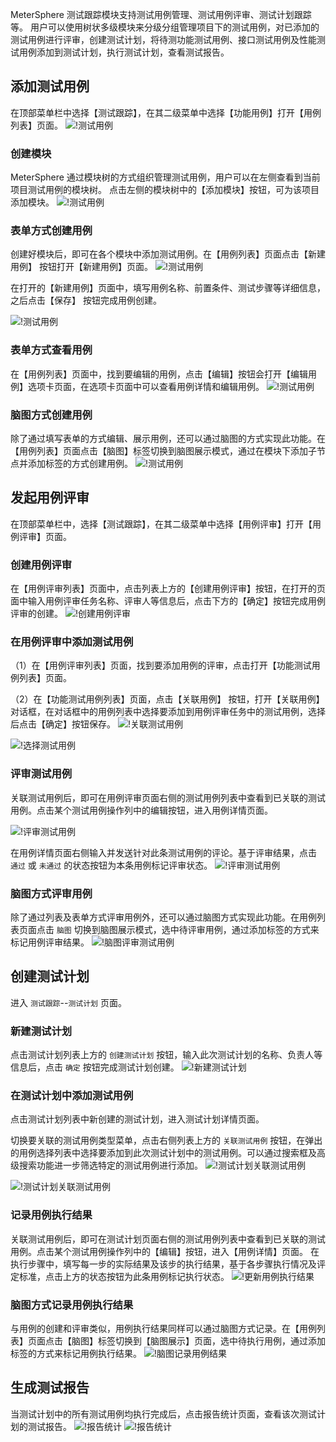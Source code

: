 MeterSphere 测试跟踪模块支持测试用例管理、测试用例评审、测试计划跟踪等。
用户可以使用树状多级模块来分级分组管理项目下的测试用例，对已添加的测试用例进行评审，创建测试计划，将待测功能测试用例、接口测试用例及性能测试用例添加到测试计划，执行测试计划，查看测试报告。

## 添加测试用例

在顶部菜单栏中选择【测试跟踪】，在其二级菜单中选择【功能用例】打开【用例列表】页面。
![!测试用例](../img/track/测试用例.png)

### 创建模块

MeterSphere 通过模块树的方式组织管理测试用例，用户可以在左侧查看到当前项目测试用例的模块树。
点击左侧的模块树中的【添加模块】按钮，可为该项目添加模块。
![!测试用例](../img/track/添加模块.png)

### 表单方式创建用例

创建好模块后，即可在各个模块中添加测试用例。在【用例列表】页面点击【新建用例】 按钮打开【新建用例】页面。
![!测试用例](../img/track/新建用例1.png)

在打开的【新建用例】页面中，填写用例名称、前置条件、测试步骤等详细信息，之后点击【保存】 按钮完成用例创建。

![!测试用例](../img/track/新建用例2.png)

### 表单方式查看用例

在【用例列表】页面中，找到要编辑的用例，点击【编辑】按钮会打开【编辑用例】选项卡页面，在选项卡页面中可以查看用例详情和编辑用例。
![!测试用例](../img/track/查看用例.png)

### 脑图方式创建用例

除了通过填写表单的方式编辑、展示用例，还可以通过脑图的方式实现此功能。在【用例列表】页面点击【脑图】标签切换到脑图展示模式，通过在模块下添加子节点并添加标签的方式创建用例。
![!测试用例](../img/track/脑图创建用例.png)

## 发起用例评审

在顶部菜单栏中，选择【测试跟踪】，在其二级菜单中选择【用例评审】打开【用例评审】页面。

### 创建用例评审

在【用例评审列表】页面中，点击列表上方的【创建用例评审】按钮，在打开的页面中输入用例评审任务名称、评审人等信息后，点击下方的【确定】按钮完成用例评审的创建。
![!创建用例评审](../img/track/创建用例评审.png)

### 在用例评审中添加测试用例

（1）在【用例评审列表】页面，找到要添加用例的评审，点击打开【功能测试用例列表】页面。

（2）在【功能测试用例列表】页面，点击【关联用例】 按钮，打开【关联用例】对话框，在对话框中的用例列表中选择要添加到用例评审任务中的测试用例，选择后点击【确定】按钮保存。
![!关联测试用例](../img/track/关联用例1.png)

![!选择测试用例](../img/track/关联用例2.png)

### 评审测试用例

关联测试用例后，即可在用例评审页面右侧的测试用例列表中查看到已关联的测试用例。点击某个测试用例操作列中的编辑按钮，进入用例详情页面。

![!评审测试用例](../img/track/评审测试用例1.png)

在用例详情页面右侧输入并发送针对此条测试用例的评论。基于评审结果，点击 `通过` 或 `未通过` 的状态按钮为本条用例标记评审状态。
![!评审测试用例](../img/track/评审测试用例2.png)

### 脑图方式评审用例

除了通过列表及表单方式评审用例外，还可以通过脑图方式实现此功能。在用例列表页面点击 `脑图` 切换到脑图展示模式，选中待评审用例，通过添加标签的方式来标记用例评审结果。
![!脑图评审测试用例](../img/track/脑图评审测试用例.png)

## 创建测试计划

进入 `测试跟踪`--`测试计划` 页面。

### 新建测试计划

点击测试计划列表上方的 `创建测试计划` 按钮，输入此次测试计划的名称、负责人等信息后，点击 `确定` 按钮完成测试计划创建。
![!新建测试计划](../img/track/新建测试计划.png)

### 在测试计划中添加测试用例

点击测试计划列表中新创建的测试计划，进入测试计划详情页面。

切换要关联的测试用例类型菜单，点击右侧列表上方的 `关联测试用例` 按钮，在弹出的用例选择列表中选择要添加到此次测试计划中的测试用例。可以通过搜索框及高级搜索功能进一步筛选特定的测试用例进行添加。
![!测试计划关联测试用例](../img/track/测试计划关联测试用例1.png)

![!测试计划关联测试用例](../img/track/测试计划关联测试用例2.png)

### 记录用例执行结果

关联测试用例后，即可在测试计划页面右侧的测试用例列表中查看到已关联的测试用例。点击某个测试用例操作列中的【编辑】按钮，进入【用例详情】页面。
在执行步骤中，填写每一步的实际结果及该步的执行结果，基于各步骤执行情况及评定标准，点击上方的状态按钮为此条用例标记执行状态。
![!更新用例执行结果](../img/track/更新用例执行结果.png)

### 脑图方式记录用例执行结果

与用例的创建和评审类似，用例执行结果同样可以通过脑图方式记录。在【用例列表】页面点击【脑图】标签切换到【脑图展示】页面，选中待执行用例，通过添加标签的方式来标记用例执行结果。
![!脑图记录用例结果](../img/track/脑图记录用例结果.png)

## 生成测试报告

当测试计划中的所有测试用例均执行完成后，点击报告统计页面，查看该次测试计划的测试报告。
![!报告统计](../img/track/报告统计1.png)
![!报告统计](../img/track/报告统计2.png)
